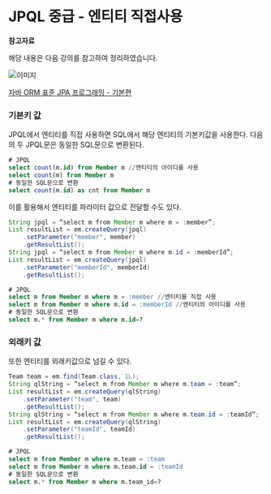 # JPQL 중급 - 엔티티 직접사용

**참고자료**

해당 내용은 다음 강의를 참고하여 정리하였습니다.

![이미지](https://cdn.inflearn.com/public/courses/324109/course_cover/161476f8-f0b7-4b04-b293-ce648c2ea445/kyh_jsp.png)

[자바 ORM 표준 JPA 프로그래밍 - 기본편](https://www.inflearn.com/course/ORM-JPA-Basic/dashboard)



### 기본키 값
JPQL에서 엔티티를 직접 사용하면 SQL에서 해당 엔티티의 기본키값을 사용한다.
다음의 두 JPQL문은 동일한 SQL문으로 변환된다.
```sql
# JPQL
select count(m.id) from Member m //엔티티의 아이디를 사용
select count(m) from Member m 
# 동일한 SQL문으로 변환
select count(m.id) as cnt from Member m
```
이를 활용해서 엔티티를 파라미터 값으로 전달할 수도 있다.
```java
String jpql = “select m from Member m where m = :member”;
List resultList = em.createQuery(jpql) 
    .setParameter("member", member)
    .getResultList(); 
String jpql = “select m from Member m where m.id = :memberId”;
List resultList = em.createQuery(jpql) 
    .setParameter("memberId", memberId)
    .getResultList(); 
```
```sql
# JPQL
select m from Member m where m = :member //엔티티를 직접 사용
select m from Member m where m.id = :memberId //엔티티의 아이디를 사용
# 동일한 SQL문으로 변환
select m.* from Member m where m.id=? 
```
### 외래키 값
또한 엔티티를 외래키값으로 넘길 수 있다.
```java
Team team = em.find(Team.class, 1L);
String qlString = “select m from Member m where m.team = :team”;
List resultList = em.createQuery(qlString)
    .setParameter("team", team)
    .getResultList();
String qlString = “select m from Member m where m.team.id = :teamId”;
List resultList = em.createQuery(qlString)
    .setParameter("teamId", teamId)
    .getResultList(); 
```
```sql
# JPQL
select m from Member m where m.team = :team
select m from Member m where m.team.id = :teamId
# 동일한 SQL문으로 변환
select m.* from Member m where m.team_id=?
```
